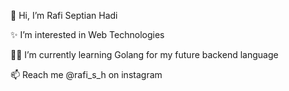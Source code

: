👋 Hi, I’m Rafi Septian Hadi

✨ I’m interested in Web Technologies

👨‍💻 I’m currently learning Golang for my future backend language

📫 Reach me @rafi_s_h on instagram

<!---
rafiseptian90/rafiseptian90 is a ✨ special ✨ repository because its `README.md` (this file) appears on your GitHub profile.
You can click the Preview link to take a look at your changes.
--->
